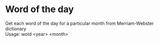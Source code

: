 # Word of the day
Get each word of the day for a particular month from Merriam-Webster dictionary
<br/>
Usage: wotd \<year> \<month>
